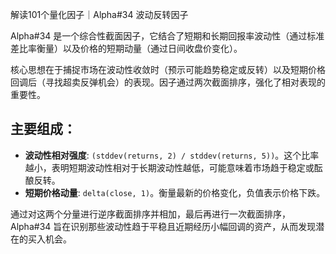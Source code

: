解读101个量化因子｜Alpha#34 波动反转因子

Alpha#34 是一个综合性截面因子，它结合了短期和长期回报率波动性（通过标准差比率衡量）以及价格的短期动量（通过日间收盘价变化）。

核心思想在于捕捉市场在波动性收敛时（预示可能趋势稳定或反转）以及短期价格回调后（寻找超卖反弹机会）的表现。因子通过两次截面排序，强化了相对表现的重要性。

## 主要组成：

* **波动性相对强度**: `(stddev(returns, 2) / stddev(returns, 5))`。这个比率越小，表明短期波动性相对于长期波动性越低，可能意味着市场趋于稳定或酝酿反转。
* **短期价格动量**: `delta(close, 1)`。衡量最新的价格变化，负值表示价格下跌。

通过对这两个分量进行逆序截面排序并相加，最后再进行一次截面排序，Alpha#34 旨在识别那些波动性趋于平稳且近期经历小幅回调的资产，从而发现潜在的买入机会。
